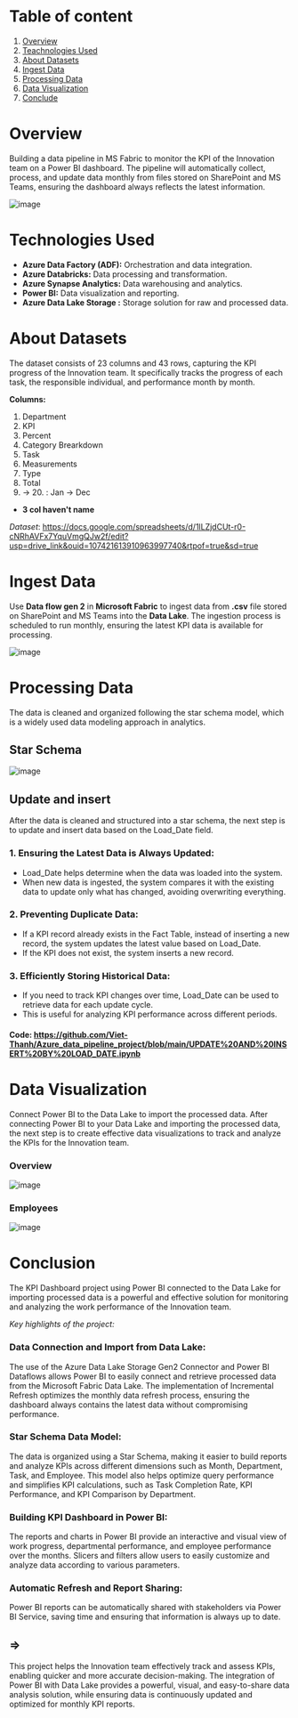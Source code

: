 # Table of content

1. [Overview](#overview)
2. [Teachnologies Used](#technologies-used)
3. [About Datasets](#about-datasets)
4. [Ingest Data](#ingest-data)
5. [Processing Data](#processing-data)
6. [Data Visualization](#data-visualization)
7. [Conclude](#conclude)

# Overview

Building a data pipeline in MS Fabric to monitor the KPI of the Innovation team on a Power BI dashboard. The pipeline will automatically collect, process, and update data monthly from files stored on SharePoint and MS Teams, ensuring the dashboard always reflects the latest information.

![image](https://github.com/user-attachments/assets/1557a525-642a-48d4-a4f0-cc51400b0a7e)

# Technologies Used

- **Azure Data Factory (ADF):** Orchestration and data integration.
- **Azure Databricks:** Data processing and transformation.
- **Azure Synapse Analytics:** Data warehousing and analytics.
- **Power BI:** Data visualization and reporting.
- **Azure Data Lake Storage :** Storage solution for raw and processed data.

# About Datasets

The dataset consists of 23 columns and 43 rows, capturing the KPI progress of the Innovation team. It specifically tracks the progress of each task, the responsible individual, and performance month by month.

**Columns:**
1. Department
2. KPI
3. Percent
4. Category Brearkdown
5. Task
6. Measurements
7. Type
8. Total
9. -> 20.  :  Jan -> Dec
 * **3 col haven't name** 

*Dataset*: https://docs.google.com/spreadsheets/d/1lLZjdCUt-r0-cNRhAVFx7YquVmgQJw2f/edit?usp=drive_link&ouid=107421613910963997740&rtpof=true&sd=true

# Ingest Data

Use **Data flow gen 2** in **Microsoft Fabric** to ingest data from **.csv** file stored on SharePoint and MS Teams into the **Data Lake**. The ingestion process is scheduled to run monthly, ensuring the latest KPI data is available for processing.

![image](https://github.com/user-attachments/assets/51ed5adc-fb16-4185-9a48-b9ffcdd011b8)

# Processing Data

The data is cleaned and organized following the star schema model, which is a widely used data modeling approach in analytics.

## Star Schema

![image](https://github.com/user-attachments/assets/d0dce870-32f2-4bf4-9435-f37b3a1dc5d0)

## Update and insert

After the data is cleaned and structured into a star schema, the next step is to update and insert data based on the Load_Date field.

### 1. Ensuring the Latest Data is Always Updated:
- Load_Date helps determine when the data was loaded into the system.
- When new data is ingested, the system compares it with the existing data to update only what has changed, avoiding overwriting everything.  

### 2. Preventing Duplicate Data:
- If a KPI record already exists in the Fact Table, instead of inserting a new record, the system updates the latest value based on Load_Date.
- If the KPI does not exist, the system inserts a new record.

### 3. Efficiently Storing Historical Data:
- If you need to track KPI changes over time, Load_Date can be used to retrieve data for each update cycle.
- This is useful for analyzing KPI performance across different periods.

#### Code: https://github.com/Viet-Thanh/Azure_data_pipeline_project/blob/main/UPDATE%20AND%20INSERT%20BY%20LOAD_DATE.ipynb

# Data Visualization

Connect Power BI to the Data Lake to import the processed data. After connecting Power BI to your Data Lake and importing the processed data, the next step is to create effective data visualizations to track and analyze the KPIs for the Innovation team.

### Overview

![image](https://github.com/user-attachments/assets/75e69648-1e02-40da-905e-7e0708f24b54)

### Employees

![image](https://github.com/user-attachments/assets/f05577a1-f2a4-4c6b-b2fc-e5be60e3819f)

# Conclusion

The KPI Dashboard project using Power BI connected to the Data Lake for importing processed data is a powerful and effective solution for monitoring and analyzing the work performance of the Innovation team.

*Key highlights of the project:*

### Data Connection and Import from Data Lake:

The use of the Azure Data Lake Storage Gen2 Connector and Power BI Dataflows allows Power BI to easily connect and retrieve processed data from the Microsoft Fabric Data Lake.
The implementation of Incremental Refresh optimizes the monthly data refresh process, ensuring the dashboard always contains the latest data without compromising performance.

### Star Schema Data Model:

The data is organized using a Star Schema, making it easier to build reports and analyze KPIs across different dimensions such as Month, Department, Task, and Employee.
This model also helps optimize query performance and simplifies KPI calculations, such as Task Completion Rate, KPI Performance, and KPI Comparison by Department.

### Building KPI Dashboard in Power BI:

The reports and charts in Power BI provide an interactive and visual view of work progress, departmental performance, and employee performance over the months.
Slicers and filters allow users to easily customize and analyze data according to various parameters.

### Automatic Refresh and Report Sharing:

Power BI reports can be automatically shared with stakeholders via Power BI Service, saving time and ensuring that information is always up to date.

## =>

This project helps the Innovation team effectively track and assess KPIs, enabling quicker and more accurate decision-making. The integration of Power BI with Data Lake provides a powerful, visual, and easy-to-share data analysis solution, while ensuring data is continuously updated and optimized for monthly KPI reports.
